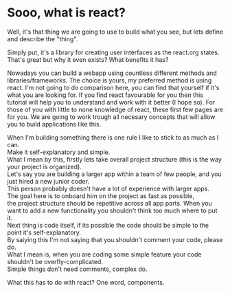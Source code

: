 # Sooo, what is react?

Well, it's that thing we are going to use to build what you see, but lets define and describe the "thing".

Simply put, it's a library for creating user interfaces as the react.org states. That's great but why it even exists?
What benefits it has?

Nowadays you can build a webapp using countless different methods and libraries/frameworks. The choice is yours, my
preferred method is using react. I'm not going to do comparison here, you can find that yourself if it's what you are
looking for. If you find react favourable for you then this tutorial will help you to understand and work with it
better (I hope so). For those of you with little to none knowledge of react, these first few pages are for you. We are
going to work trough all necesary concepts that will allow you to build applications like this.

When I'm building something there is one rule I like to stick to as much as I can.  
Make it self-explanatory and simple.  
What I mean by this, firstly lets take overall project structure (this is the way your project is organized).  
Let's say you are building a larger app within a team of few people, and you just hired a new junior coder.  
This person probably doesn't have a lot of experience with larger apps.  
The goal here is to onboard him on the project as fast as possible,  
the project structure should be repetitive across all app parts. When you want to add a new functionality you shouldn't
think too much where to put it.  
Next thing is code itself, if its possible the code should be simple to the point it's self-explanatory.  
By saiying this I'm not saying that you shouldn't comment your code, please do.  
What I mean is, when you are coding some simple feature your code shouldn't be overfly-complicated.  
Simple things don't need comments, complex do.

What this has to do with react? One word, components.




